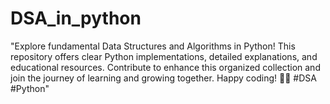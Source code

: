 # DSA_in_python
"Explore fundamental Data Structures and Algorithms in Python! This repository offers clear Python implementations, detailed explanations, and educational resources. Contribute to enhance this organized collection and join the journey of learning and growing together. Happy coding! 🐍🚀 #DSA #Python"
